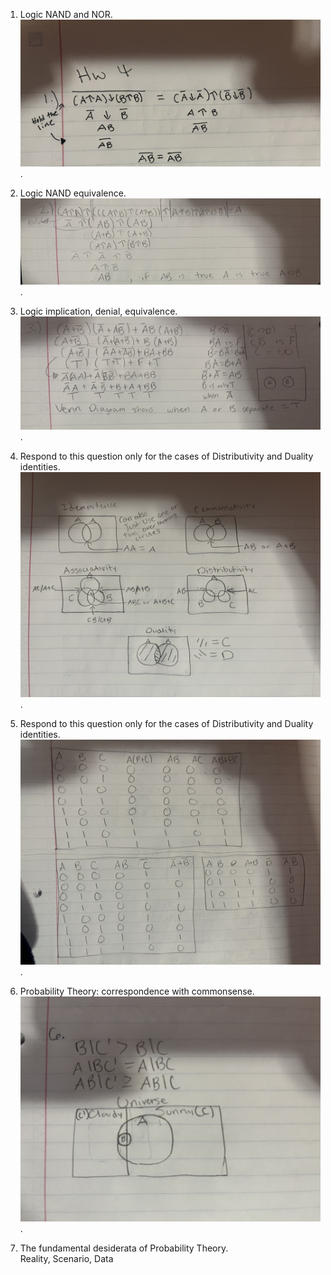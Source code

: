 1. Logic NAND and NOR.  
 ![HW4Q1](HW4Q1.jpg).   

2. Logic NAND equivalence.  
 ![HW4Q2](HW4Q2.jpg).  

4. Logic implication, denial, equivalence.  
 ![HW4Q3](HW4Q3.jpg).  

6. Respond to this question only for the cases of Distributivity and Duality identities.  
 ![HW4Q4](HW4Q4.jpg).  

8. Respond to this question only for the cases of Distributivity and Duality identities.  
 ![HW4Q5](HW4Q5.jpg).  

10. Probability Theory: correspondence with commonsense.  
 ![HW4Q6](HW4Q6.jpg).  

12. The fundamental desiderata of Probability Theory.  
Reality, Scenario, Data  


